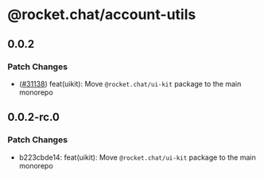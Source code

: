 # @rocket.chat/account-utils

## 0.0.2

### Patch Changes

- ([#31138](https://github.com/RocketChat/Rocket.Chat/pull/31138)) feat(uikit): Move `@rocket.chat/ui-kit` package to the main monorepo

## 0.0.2-rc.0

### Patch Changes

- b223cbde14: feat(uikit): Move `@rocket.chat/ui-kit` package to the main monorepo
